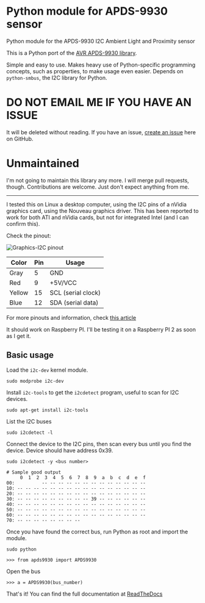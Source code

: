 # Python module for APDS-9930 sensor
Python module for the APDS-9930 I2C Ambient Light and Proximity sensor

This is a Python port of the [AVR APDS-9930 library](https://github.com/Davideddu/APDS9930).

Simple and easy to use. Makes heavy use of Python-specific programming concepts, such as properties, to make usage even easier. Depends on `python-smbus`, the I2C library for Python.

# DO NOT EMAIL ME IF YOU HAVE AN ISSUE
It will be deleted without reading. If you have an issue, [create an issue](https://github.com/Depau/APDS9930/issues) here on GitHub.

# Unmaintained
I'm not going to maintain this library any more. I will merge pull requests, though. Contributions are welcome. Just don't expect anything from me.

----

I tested this on Linux a desktop computer, using the I2C pins of a nVidia graphics card, using the Nouveau graphics driver. This has been reported to work for both ATI and nVidia cards, but not for integrated Intel (and I can confirm this).

Check the pinout:

![Graphics-I2C pinout](http://i2.wp.com/download.tuxfamily.org/davidedduos/static/wp-content/uploads/2015/08/VGA_Connector_Pinout1.png?resize=400,222)

| Color  | Pin | Usage              |
|--------|-----|--------------------|
| Gray   | 5   | GND                |
| Red    | 9   | +5V/VCC            |
| Yellow | 15  | SCL (serial clock) |
| Blue   | 12  | SDA (serial data)  |

For more pinouts and information, check [this article](http://davideddu.org/blog/posts/graphics-card-i2c-port-howto/)

It should work on Raspberry PI. I'll be testing it on a Raspberry PI 2 as soon as I get it.

## Basic usage

Load the `i2c-dev` kernel module.

```
sudo modprobe i2c-dev
```

Install `i2c-tools` to get the `i2cdetect` program, useful to scan for I2C devices.

```
sudo apt-get install i2c-tools
```

List the I2C buses

```
sudo i2cdetect -l
```

Connect the device to the I2C pins, then scan every bus until you find the device. Device should have address 0x39.

```
sudo i2cdetect -y <bus number>

# Sample good output
     0  1  2  3  4  5  6  7  8  9  a  b  c  d  e  f
00:          -- -- -- -- -- -- -- -- -- -- -- -- -- 
10: -- -- -- -- -- -- -- -- -- -- -- -- -- -- -- -- 
20: -- -- -- -- -- -- -- -- -- -- -- -- -- -- -- -- 
30: -- -- -- -- -- -- -- -- -- 39 -- -- -- -- -- -- 
40: -- -- -- -- -- -- -- -- -- -- -- -- -- -- -- -- 
50: -- -- -- -- -- -- -- -- -- -- -- -- -- -- -- -- 
60: -- -- -- -- -- -- -- -- -- -- -- -- -- -- -- -- 
70: -- -- -- -- -- -- -- --
```

Once you have found the correct bus, run Python as root and import the module.

```
sudo python

>>> from apds9930 import APDS9930
```

Open the bus

```
>>> a = APDS9930(bus_number)
```

That's it! You can find the full documentation at [ReadTheDocs](http://apds-9930-python-bindings.readthedocs.org/en/latest/)
